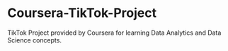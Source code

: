 # Coursera-TikTok-Project
TikTok Project provided by Coursera for learning Data Analytics and Data Science concepts. 

